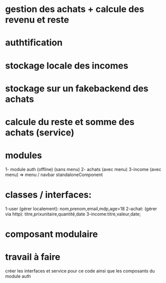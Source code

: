 # gestion des achats + calcule des revenu et reste
# authtification
# stockage locale des incomes
# stockage sur un fakebackend des achats
# calcule du reste et somme des achats (service)
# modules
1- module auth (offline) (sans menu)
2- achats (avec menu)
 3-income (avec menu)
 => menu / navbar standaloneComponent
 # classes / interfaces:
 1-user (gérer localement): nom,prenom,email,mdp,age>18 
 2-achat: (gérer via http): titre,prixunitaire,quantité,date
 3-income:titre,valeur,date;
# composant modulaire
# travail à faire 
créer les interfaces et service pour ce code ainsi que les composants du module auth